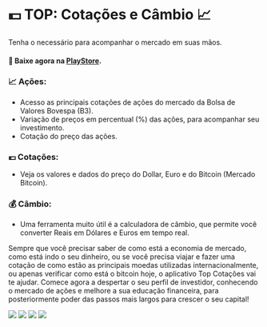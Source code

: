 # 💵 TOP: Cotações e Câmbio 📈

Tenha o necessário para acompanhar o mercado em suas mãos.

#### 📲 Baixe agora na [PlayStore](https://play.google.com/store/apps/details?id=com.roveda.currency_info&hl=en).

### 📈 Ações:

- Acesso as principais cotações de ações do mercado da Bolsa de Valores Bovespa (B3).
- Variação de preços em percentual (%) das ações, para acompanhar seu investimento.
- Cotação do preço das ações.


### 💶 Cotações:

- Veja os valores e dados do preço do Dollar, Euro e do Bitcoin (Mercado Bitcoin).


### 💰 Câmbio:

- Uma ferramenta muito útil é a calculadora de câmbio, que permite você converter Reais em Dólares e Euros em tempo real.


Sempre que você precisar saber de como está a economia de mercado, como está indo o seu dinheiro, ou se você precisa viajar e fazer uma cotação de como estão as principais moedas utilizadas internacionalmente, ou apenas verificar como está o bitcoin hoje, o aplicativo Top Cotações vai te ajudar. 
Comece agora a despertar o seu perfil de investidor, conhecendo o mercado de ações e melhore a sua educação financeira, para posteriormente poder das passos mais largos para crescer o seu capital!

![](https://lh3.googleusercontent.com/XCtoqF8cUa7MIM8MFa413Q9uPDQD1nE_PrOEPdA3BhL3qvD383hCv2485iFyZMYE8w=w1294-h601) ![](https://lh3.googleusercontent.com/-wPeH-PQ1I_Bu_Ye2UzTlfSiD8pTxr6MpikN8w8_tpQI2rKU5knvr0DoCa5H8pU0TA=w1294-h601) ![](https://lh3.googleusercontent.com/voX7rloA0d7wMyZHxZNd2j7a_AYBoHcXZ_ns1QN31H3IbksqGApucbHzOQ9HLHLviGQ4=w1294-h601) ![](https://lh3.googleusercontent.com/AawfiYxl_pXSiLWJP2sNMm2AMEuzZJfaclAUYn4E0WI4IwRD5u5igQp6tzO5ZRAGvHc=w1294-h601)
